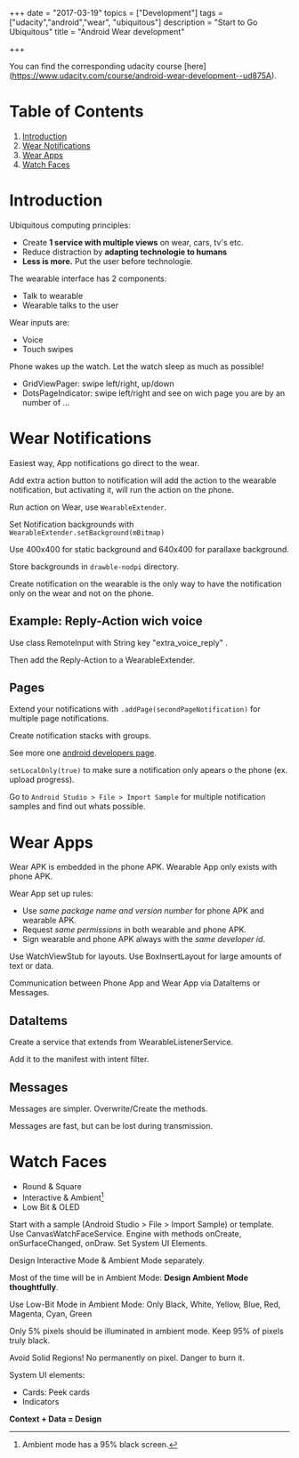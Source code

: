 +++
date = "2017-03-19"
topics = ["Development"]
tags = ["udacity","android","wear", "ubiquitous"]
description = "Start to Go Ubiquitous"
title = "Android Wear development"

+++

You can find the corresponding udacity course [here] (https://www.udacity.com/course/android-wear-development--ud875A).

# Table of Contents
1. [Introduction](#introduction)
2. [Wear Notifications](#wear-notifications)
2. [Wear Apps](#wear-apps)
3. [Watch Faces](#watch-faces)

# Introduction

Ubiquitous computing principles:

- Create **1 service with multiple views** on wear, cars, tv's etc.
- Reduce distraction by **adapting technologie to humans**
- **Less is more.** Put the user before technologie.

The wearable interface has 2 components:

- Talk to wearable
- Wearable talks to the user

Wear inputs are:

- Voice
- Touch swipes

Phone wakes up the watch. Let the watch sleep as much as possible!

- GridViewPager: swipe left/right, up/down
- DotsPageIndicator: swipe left/right and see on wich page you are by an number of ... 

# Wear Notifications

Easiest way, App notifications go direct to the wear.

Add extra action button to notification will add the action to the wearable notification, but activating it, will run the action on the phone.

Run action on Wear, use ```WearableExtender```.

Set Notification backgrounds with ```WearableExtender.setBackground(mBitmap)```

Use 400x400 for static background and 640x400 for parallaxe background.

Store backgrounds in ```drawble-nodpi``` directory.

Create notification on the wearable is the only way to have the notification only on the wear and not on the phone.

## Example: Reply-Action wich voice

Use class RemoteInput with String key "extra_voice_reply" .

Then add the Reply-Action to a WearableExtender.

## Pages

Extend your notifications with ```.addPage(secondPageNotification)``` for multiple page notifications.

Create notification stacks with groups.

See more one [android developers page](https://developer.android.com/training/wearables/notifications/index.html).

```setLocalOnly(true)``` to make sure a notification only apears o the phone (ex. upload progress).

Go to ```Android Studio > File > Import Sample``` for multiple notification samples and find out whats possible.

# Wear Apps

Wear APK is embedded in the phone APK. Wearable App only exists with phone APK.

Wear App set up rules:

- Use *same package name and version number* for phone APK and wearable APK.
- Request *same permissions* in both wearable and phone APK.
- Sign wearable and phone APK always with the *same developer id*.

Use WatchViewStub for layouts. Use BoxInsertLayout for large amounts of text or data.

Communication between Phone App and Wear App via DataItems or Messages.

## DataItems

Create a service that extends from WearableListenerService. 

Add it to the manifest with intent filter.

## Messages

Messages are simpler. Overwrite/Create the methods. 

Messages are fast, but can be lost during transmission.


# Watch Faces

- Round & Square
- Interactive & Ambient[^1]
- Low Bit & OLED

[^1]: Ambient mode has a 95% black screen.

Start with a sample (Android Studio > File > Import Sample) or template. Use CanvasWatchFaceService. Engine with methods onCreate, onSurfaceChanged, onDraw. Set System UI Elements.

Design Interactive Mode & Ambient Mode separately.

Most of the time will be in Ambient Mode: **Design Ambient Mode thoughtfully**.

Use Low-Bit Mode in Ambient Mode: Only Black, White, Yellow, Blue, Red, Magenta, Cyan, Green

Only 5% pixels should be illuminated in ambient mode. Keep 95% of pixels truly black.

Avoid Solid Regions! No permanently on pixel. Danger to burn it.

System UI elements:
- Cards: Peek cards
- Indicators

**Context + Data = Design**